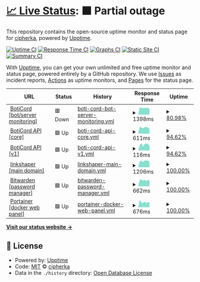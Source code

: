 # [📈 Live Status](https://uptime.sqdsh.top): <!--live status--> **🟧 Partial outage**

This repository contains the open-source uptime monitor and status page for [cipherka](https://sqdsh.top), powered by [Upptime](https://github.com/upptime/upptime).

[![Uptime CI](https://github.com/vlfz/uptime.sqdsh.top/workflows/Uptime%20CI/badge.svg)](https://github.com/vlfz/uptime.sqdsh.top/actions?query=workflow%3A%22Uptime+CI%22)
[![Response Time CI](https://github.com/vlfz/uptime.sqdsh.top/workflows/Response%20Time%20CI/badge.svg)](https://github.com/vlfz/uptime.sqdsh.top/actions?query=workflow%3A%22Response+Time+CI%22)
[![Graphs CI](https://github.com/vlfz/uptime.sqdsh.top/workflows/Graphs%20CI/badge.svg)](https://github.com/vlfz/uptime.sqdsh.top/actions?query=workflow%3A%22Graphs+CI%22)
[![Static Site CI](https://github.com/vlfz/uptime.sqdsh.top/workflows/Static%20Site%20CI/badge.svg)](https://github.com/vlfz/uptime.sqdsh.top/actions?query=workflow%3A%22Static+Site+CI%22)
[![Summary CI](https://github.com/vlfz/uptime.sqdsh.top/workflows/Summary%20CI/badge.svg)](https://github.com/vlfz/uptime.sqdsh.top/actions?query=workflow%3A%22Summary+CI%22)

With [Upptime](https://upptime.js.org), you can get your own unlimited and free uptime monitor and status page, powered entirely by a GitHub repository. We use [Issues](https://github.com/vlfz/uptime.sqdsh.top/issues) as incident reports, [Actions](https://github.com/vlfz/uptime.sqdsh.top/actions) as uptime monitors, and [Pages](https://uptime.sqdsh.top) for the status page.

<!--start: status pages-->
<!-- This summary is generated by Upptime (https://github.com/upptime/upptime) -->
<!-- Do not edit this manually, your changes will be overwritten -->
<!-- prettier-ignore -->
| URL | Status | History | Response Time | Uptime |
| --- | ------ | ------- | ------------- | ------ |
| <img alt="" src="https://favicons.githubusercontent.com/boticord.top" height="13"> [BotiCord [bot/server monitoring]](https://boticord.top) | 🟥 Down | [boti-cord-bot-server-monitoring.yml](https://github.com/vlfz/uptime.sqdsh.top/commits/HEAD/history/boti-cord-bot-server-monitoring.yml) | <details><summary><img alt="Response time graph" src="./graphs/boti-cord-bot-server-monitoring/response-time-week.png" height="20"> 1398ms</summary><br><a href="https://uptime.sqdsh.top/history/boti-cord-bot-server-monitoring"><img alt="Response time 884" src="https://img.shields.io/endpoint?url=https%3A%2F%2Fraw.githubusercontent.com%2Fvlfz%2Fuptime.sqdsh.top%2FHEAD%2Fapi%2Fboti-cord-bot-server-monitoring%2Fresponse-time.json"></a><br><a href="https://uptime.sqdsh.top/history/boti-cord-bot-server-monitoring"><img alt="24-hour response time 328" src="https://img.shields.io/endpoint?url=https%3A%2F%2Fraw.githubusercontent.com%2Fvlfz%2Fuptime.sqdsh.top%2FHEAD%2Fapi%2Fboti-cord-bot-server-monitoring%2Fresponse-time-day.json"></a><br><a href="https://uptime.sqdsh.top/history/boti-cord-bot-server-monitoring"><img alt="7-day response time 1398" src="https://img.shields.io/endpoint?url=https%3A%2F%2Fraw.githubusercontent.com%2Fvlfz%2Fuptime.sqdsh.top%2FHEAD%2Fapi%2Fboti-cord-bot-server-monitoring%2Fresponse-time-week.json"></a><br><a href="https://uptime.sqdsh.top/history/boti-cord-bot-server-monitoring"><img alt="30-day response time 913" src="https://img.shields.io/endpoint?url=https%3A%2F%2Fraw.githubusercontent.com%2Fvlfz%2Fuptime.sqdsh.top%2FHEAD%2Fapi%2Fboti-cord-bot-server-monitoring%2Fresponse-time-month.json"></a><br><a href="https://uptime.sqdsh.top/history/boti-cord-bot-server-monitoring"><img alt="1-year response time 884" src="https://img.shields.io/endpoint?url=https%3A%2F%2Fraw.githubusercontent.com%2Fvlfz%2Fuptime.sqdsh.top%2FHEAD%2Fapi%2Fboti-cord-bot-server-monitoring%2Fresponse-time-year.json"></a></details> | <details><summary><a href="https://uptime.sqdsh.top/history/boti-cord-bot-server-monitoring">80.98%</a></summary><a href="https://uptime.sqdsh.top/history/boti-cord-bot-server-monitoring"><img alt="All-time uptime 94.60%" src="https://img.shields.io/endpoint?url=https%3A%2F%2Fraw.githubusercontent.com%2Fvlfz%2Fuptime.sqdsh.top%2FHEAD%2Fapi%2Fboti-cord-bot-server-monitoring%2Fuptime.json"></a><br><a href="https://uptime.sqdsh.top/history/boti-cord-bot-server-monitoring"><img alt="24-hour uptime 0.00%" src="https://img.shields.io/endpoint?url=https%3A%2F%2Fraw.githubusercontent.com%2Fvlfz%2Fuptime.sqdsh.top%2FHEAD%2Fapi%2Fboti-cord-bot-server-monitoring%2Fuptime-day.json"></a><br><a href="https://uptime.sqdsh.top/history/boti-cord-bot-server-monitoring"><img alt="7-day uptime 80.98%" src="https://img.shields.io/endpoint?url=https%3A%2F%2Fraw.githubusercontent.com%2Fvlfz%2Fuptime.sqdsh.top%2FHEAD%2Fapi%2Fboti-cord-bot-server-monitoring%2Fuptime-week.json"></a><br><a href="https://uptime.sqdsh.top/history/boti-cord-bot-server-monitoring"><img alt="30-day uptime 90.29%" src="https://img.shields.io/endpoint?url=https%3A%2F%2Fraw.githubusercontent.com%2Fvlfz%2Fuptime.sqdsh.top%2FHEAD%2Fapi%2Fboti-cord-bot-server-monitoring%2Fuptime-month.json"></a><br><a href="https://uptime.sqdsh.top/history/boti-cord-bot-server-monitoring"><img alt="1-year uptime 94.60%" src="https://img.shields.io/endpoint?url=https%3A%2F%2Fraw.githubusercontent.com%2Fvlfz%2Fuptime.sqdsh.top%2FHEAD%2Fapi%2Fboti-cord-bot-server-monitoring%2Fuptime-year.json"></a></details>
| <img alt="" src="https://favicons.githubusercontent.com/api.boticord.top" height="13"> [BotiCord API [core]](https://api.boticord.top) | 🟩 Up | [boti-cord-api-core.yml](https://github.com/vlfz/uptime.sqdsh.top/commits/HEAD/history/boti-cord-api-core.yml) | <details><summary><img alt="Response time graph" src="./graphs/boti-cord-api-core/response-time-week.png" height="20"> 611ms</summary><br><a href="https://uptime.sqdsh.top/history/boti-cord-api-core"><img alt="Response time 818" src="https://img.shields.io/endpoint?url=https%3A%2F%2Fraw.githubusercontent.com%2Fvlfz%2Fuptime.sqdsh.top%2FHEAD%2Fapi%2Fboti-cord-api-core%2Fresponse-time.json"></a><br><a href="https://uptime.sqdsh.top/history/boti-cord-api-core"><img alt="24-hour response time 724" src="https://img.shields.io/endpoint?url=https%3A%2F%2Fraw.githubusercontent.com%2Fvlfz%2Fuptime.sqdsh.top%2FHEAD%2Fapi%2Fboti-cord-api-core%2Fresponse-time-day.json"></a><br><a href="https://uptime.sqdsh.top/history/boti-cord-api-core"><img alt="7-day response time 611" src="https://img.shields.io/endpoint?url=https%3A%2F%2Fraw.githubusercontent.com%2Fvlfz%2Fuptime.sqdsh.top%2FHEAD%2Fapi%2Fboti-cord-api-core%2Fresponse-time-week.json"></a><br><a href="https://uptime.sqdsh.top/history/boti-cord-api-core"><img alt="30-day response time 746" src="https://img.shields.io/endpoint?url=https%3A%2F%2Fraw.githubusercontent.com%2Fvlfz%2Fuptime.sqdsh.top%2FHEAD%2Fapi%2Fboti-cord-api-core%2Fresponse-time-month.json"></a><br><a href="https://uptime.sqdsh.top/history/boti-cord-api-core"><img alt="1-year response time 818" src="https://img.shields.io/endpoint?url=https%3A%2F%2Fraw.githubusercontent.com%2Fvlfz%2Fuptime.sqdsh.top%2FHEAD%2Fapi%2Fboti-cord-api-core%2Fresponse-time-year.json"></a></details> | <details><summary><a href="https://uptime.sqdsh.top/history/boti-cord-api-core">94.62%</a></summary><a href="https://uptime.sqdsh.top/history/boti-cord-api-core"><img alt="All-time uptime 99.58%" src="https://img.shields.io/endpoint?url=https%3A%2F%2Fraw.githubusercontent.com%2Fvlfz%2Fuptime.sqdsh.top%2FHEAD%2Fapi%2Fboti-cord-api-core%2Fuptime.json"></a><br><a href="https://uptime.sqdsh.top/history/boti-cord-api-core"><img alt="24-hour uptime 94.00%" src="https://img.shields.io/endpoint?url=https%3A%2F%2Fraw.githubusercontent.com%2Fvlfz%2Fuptime.sqdsh.top%2FHEAD%2Fapi%2Fboti-cord-api-core%2Fuptime-day.json"></a><br><a href="https://uptime.sqdsh.top/history/boti-cord-api-core"><img alt="7-day uptime 94.62%" src="https://img.shields.io/endpoint?url=https%3A%2F%2Fraw.githubusercontent.com%2Fvlfz%2Fuptime.sqdsh.top%2FHEAD%2Fapi%2Fboti-cord-api-core%2Fuptime-week.json"></a><br><a href="https://uptime.sqdsh.top/history/boti-cord-api-core"><img alt="30-day uptime 97.71%" src="https://img.shields.io/endpoint?url=https%3A%2F%2Fraw.githubusercontent.com%2Fvlfz%2Fuptime.sqdsh.top%2FHEAD%2Fapi%2Fboti-cord-api-core%2Fuptime-month.json"></a><br><a href="https://uptime.sqdsh.top/history/boti-cord-api-core"><img alt="1-year uptime 99.58%" src="https://img.shields.io/endpoint?url=https%3A%2F%2Fraw.githubusercontent.com%2Fvlfz%2Fuptime.sqdsh.top%2FHEAD%2Fapi%2Fboti-cord-api-core%2Fuptime-year.json"></a></details>
| <img alt="" src="https://favicons.githubusercontent.com/api.boticord.top" height="13"> [BotiCord API [v1]](https://api.boticord.top/v1) | 🟩 Up | [boti-cord-api-v1.yml](https://github.com/vlfz/uptime.sqdsh.top/commits/HEAD/history/boti-cord-api-v1.yml) | <details><summary><img alt="Response time graph" src="./graphs/boti-cord-api-v1/response-time-week.png" height="20"> 116ms</summary><br><a href="https://uptime.sqdsh.top/history/boti-cord-api-v1"><img alt="Response time 316" src="https://img.shields.io/endpoint?url=https%3A%2F%2Fraw.githubusercontent.com%2Fvlfz%2Fuptime.sqdsh.top%2FHEAD%2Fapi%2Fboti-cord-api-v1%2Fresponse-time.json"></a><br><a href="https://uptime.sqdsh.top/history/boti-cord-api-v1"><img alt="24-hour response time 140" src="https://img.shields.io/endpoint?url=https%3A%2F%2Fraw.githubusercontent.com%2Fvlfz%2Fuptime.sqdsh.top%2FHEAD%2Fapi%2Fboti-cord-api-v1%2Fresponse-time-day.json"></a><br><a href="https://uptime.sqdsh.top/history/boti-cord-api-v1"><img alt="7-day response time 116" src="https://img.shields.io/endpoint?url=https%3A%2F%2Fraw.githubusercontent.com%2Fvlfz%2Fuptime.sqdsh.top%2FHEAD%2Fapi%2Fboti-cord-api-v1%2Fresponse-time-week.json"></a><br><a href="https://uptime.sqdsh.top/history/boti-cord-api-v1"><img alt="30-day response time 153" src="https://img.shields.io/endpoint?url=https%3A%2F%2Fraw.githubusercontent.com%2Fvlfz%2Fuptime.sqdsh.top%2FHEAD%2Fapi%2Fboti-cord-api-v1%2Fresponse-time-month.json"></a><br><a href="https://uptime.sqdsh.top/history/boti-cord-api-v1"><img alt="1-year response time 316" src="https://img.shields.io/endpoint?url=https%3A%2F%2Fraw.githubusercontent.com%2Fvlfz%2Fuptime.sqdsh.top%2FHEAD%2Fapi%2Fboti-cord-api-v1%2Fresponse-time-year.json"></a></details> | <details><summary><a href="https://uptime.sqdsh.top/history/boti-cord-api-v1">94.62%</a></summary><a href="https://uptime.sqdsh.top/history/boti-cord-api-v1"><img alt="All-time uptime 94.63%" src="https://img.shields.io/endpoint?url=https%3A%2F%2Fraw.githubusercontent.com%2Fvlfz%2Fuptime.sqdsh.top%2FHEAD%2Fapi%2Fboti-cord-api-v1%2Fuptime.json"></a><br><a href="https://uptime.sqdsh.top/history/boti-cord-api-v1"><img alt="24-hour uptime 94.00%" src="https://img.shields.io/endpoint?url=https%3A%2F%2Fraw.githubusercontent.com%2Fvlfz%2Fuptime.sqdsh.top%2FHEAD%2Fapi%2Fboti-cord-api-v1%2Fuptime-day.json"></a><br><a href="https://uptime.sqdsh.top/history/boti-cord-api-v1"><img alt="7-day uptime 94.62%" src="https://img.shields.io/endpoint?url=https%3A%2F%2Fraw.githubusercontent.com%2Fvlfz%2Fuptime.sqdsh.top%2FHEAD%2Fapi%2Fboti-cord-api-v1%2Fuptime-week.json"></a><br><a href="https://uptime.sqdsh.top/history/boti-cord-api-v1"><img alt="30-day uptime 97.71%" src="https://img.shields.io/endpoint?url=https%3A%2F%2Fraw.githubusercontent.com%2Fvlfz%2Fuptime.sqdsh.top%2FHEAD%2Fapi%2Fboti-cord-api-v1%2Fuptime-month.json"></a><br><a href="https://uptime.sqdsh.top/history/boti-cord-api-v1"><img alt="1-year uptime 94.63%" src="https://img.shields.io/endpoint?url=https%3A%2F%2Fraw.githubusercontent.com%2Fvlfz%2Fuptime.sqdsh.top%2FHEAD%2Fapi%2Fboti-cord-api-v1%2Fuptime-year.json"></a></details>
| <img alt="" src="https://favicons.githubusercontent.com/sqdsh.top" height="13"> [linkshaper [main domain]](https://sqdsh.top) | 🟩 Up | [linkshaper-main-domain.yml](https://github.com/vlfz/uptime.sqdsh.top/commits/HEAD/history/linkshaper-main-domain.yml) | <details><summary><img alt="Response time graph" src="./graphs/linkshaper-main-domain/response-time-week.png" height="20"> 1206ms</summary><br><a href="https://uptime.sqdsh.top/history/linkshaper-main-domain"><img alt="Response time 1243" src="https://img.shields.io/endpoint?url=https%3A%2F%2Fraw.githubusercontent.com%2Fvlfz%2Fuptime.sqdsh.top%2FHEAD%2Fapi%2Flinkshaper-main-domain%2Fresponse-time.json"></a><br><a href="https://uptime.sqdsh.top/history/linkshaper-main-domain"><img alt="24-hour response time 768" src="https://img.shields.io/endpoint?url=https%3A%2F%2Fraw.githubusercontent.com%2Fvlfz%2Fuptime.sqdsh.top%2FHEAD%2Fapi%2Flinkshaper-main-domain%2Fresponse-time-day.json"></a><br><a href="https://uptime.sqdsh.top/history/linkshaper-main-domain"><img alt="7-day response time 1206" src="https://img.shields.io/endpoint?url=https%3A%2F%2Fraw.githubusercontent.com%2Fvlfz%2Fuptime.sqdsh.top%2FHEAD%2Fapi%2Flinkshaper-main-domain%2Fresponse-time-week.json"></a><br><a href="https://uptime.sqdsh.top/history/linkshaper-main-domain"><img alt="30-day response time 1258" src="https://img.shields.io/endpoint?url=https%3A%2F%2Fraw.githubusercontent.com%2Fvlfz%2Fuptime.sqdsh.top%2FHEAD%2Fapi%2Flinkshaper-main-domain%2Fresponse-time-month.json"></a><br><a href="https://uptime.sqdsh.top/history/linkshaper-main-domain"><img alt="1-year response time 1243" src="https://img.shields.io/endpoint?url=https%3A%2F%2Fraw.githubusercontent.com%2Fvlfz%2Fuptime.sqdsh.top%2FHEAD%2Fapi%2Flinkshaper-main-domain%2Fresponse-time-year.json"></a></details> | <details><summary><a href="https://uptime.sqdsh.top/history/linkshaper-main-domain">100.00%</a></summary><a href="https://uptime.sqdsh.top/history/linkshaper-main-domain"><img alt="All-time uptime 99.96%" src="https://img.shields.io/endpoint?url=https%3A%2F%2Fraw.githubusercontent.com%2Fvlfz%2Fuptime.sqdsh.top%2FHEAD%2Fapi%2Flinkshaper-main-domain%2Fuptime.json"></a><br><a href="https://uptime.sqdsh.top/history/linkshaper-main-domain"><img alt="24-hour uptime 100.00%" src="https://img.shields.io/endpoint?url=https%3A%2F%2Fraw.githubusercontent.com%2Fvlfz%2Fuptime.sqdsh.top%2FHEAD%2Fapi%2Flinkshaper-main-domain%2Fuptime-day.json"></a><br><a href="https://uptime.sqdsh.top/history/linkshaper-main-domain"><img alt="7-day uptime 100.00%" src="https://img.shields.io/endpoint?url=https%3A%2F%2Fraw.githubusercontent.com%2Fvlfz%2Fuptime.sqdsh.top%2FHEAD%2Fapi%2Flinkshaper-main-domain%2Fuptime-week.json"></a><br><a href="https://uptime.sqdsh.top/history/linkshaper-main-domain"><img alt="30-day uptime 99.92%" src="https://img.shields.io/endpoint?url=https%3A%2F%2Fraw.githubusercontent.com%2Fvlfz%2Fuptime.sqdsh.top%2FHEAD%2Fapi%2Flinkshaper-main-domain%2Fuptime-month.json"></a><br><a href="https://uptime.sqdsh.top/history/linkshaper-main-domain"><img alt="1-year uptime 99.96%" src="https://img.shields.io/endpoint?url=https%3A%2F%2Fraw.githubusercontent.com%2Fvlfz%2Fuptime.sqdsh.top%2FHEAD%2Fapi%2Flinkshaper-main-domain%2Fuptime-year.json"></a></details>
| <img alt="" src="https://favicons.githubusercontent.com/vault.sqdsh.top" height="13"> [Bitwarden [password manager]](https://vault.sqdsh.top) | 🟩 Up | [bitwarden-password-manager.yml](https://github.com/vlfz/uptime.sqdsh.top/commits/HEAD/history/bitwarden-password-manager.yml) | <details><summary><img alt="Response time graph" src="./graphs/bitwarden-password-manager/response-time-week.png" height="20"> 662ms</summary><br><a href="https://uptime.sqdsh.top/history/bitwarden-password-manager"><img alt="Response time 731" src="https://img.shields.io/endpoint?url=https%3A%2F%2Fraw.githubusercontent.com%2Fvlfz%2Fuptime.sqdsh.top%2FHEAD%2Fapi%2Fbitwarden-password-manager%2Fresponse-time.json"></a><br><a href="https://uptime.sqdsh.top/history/bitwarden-password-manager"><img alt="24-hour response time 753" src="https://img.shields.io/endpoint?url=https%3A%2F%2Fraw.githubusercontent.com%2Fvlfz%2Fuptime.sqdsh.top%2FHEAD%2Fapi%2Fbitwarden-password-manager%2Fresponse-time-day.json"></a><br><a href="https://uptime.sqdsh.top/history/bitwarden-password-manager"><img alt="7-day response time 662" src="https://img.shields.io/endpoint?url=https%3A%2F%2Fraw.githubusercontent.com%2Fvlfz%2Fuptime.sqdsh.top%2FHEAD%2Fapi%2Fbitwarden-password-manager%2Fresponse-time-week.json"></a><br><a href="https://uptime.sqdsh.top/history/bitwarden-password-manager"><img alt="30-day response time 753" src="https://img.shields.io/endpoint?url=https%3A%2F%2Fraw.githubusercontent.com%2Fvlfz%2Fuptime.sqdsh.top%2FHEAD%2Fapi%2Fbitwarden-password-manager%2Fresponse-time-month.json"></a><br><a href="https://uptime.sqdsh.top/history/bitwarden-password-manager"><img alt="1-year response time 731" src="https://img.shields.io/endpoint?url=https%3A%2F%2Fraw.githubusercontent.com%2Fvlfz%2Fuptime.sqdsh.top%2FHEAD%2Fapi%2Fbitwarden-password-manager%2Fresponse-time-year.json"></a></details> | <details><summary><a href="https://uptime.sqdsh.top/history/bitwarden-password-manager">100.00%</a></summary><a href="https://uptime.sqdsh.top/history/bitwarden-password-manager"><img alt="All-time uptime 100.00%" src="https://img.shields.io/endpoint?url=https%3A%2F%2Fraw.githubusercontent.com%2Fvlfz%2Fuptime.sqdsh.top%2FHEAD%2Fapi%2Fbitwarden-password-manager%2Fuptime.json"></a><br><a href="https://uptime.sqdsh.top/history/bitwarden-password-manager"><img alt="24-hour uptime 100.00%" src="https://img.shields.io/endpoint?url=https%3A%2F%2Fraw.githubusercontent.com%2Fvlfz%2Fuptime.sqdsh.top%2FHEAD%2Fapi%2Fbitwarden-password-manager%2Fuptime-day.json"></a><br><a href="https://uptime.sqdsh.top/history/bitwarden-password-manager"><img alt="7-day uptime 100.00%" src="https://img.shields.io/endpoint?url=https%3A%2F%2Fraw.githubusercontent.com%2Fvlfz%2Fuptime.sqdsh.top%2FHEAD%2Fapi%2Fbitwarden-password-manager%2Fuptime-week.json"></a><br><a href="https://uptime.sqdsh.top/history/bitwarden-password-manager"><img alt="30-day uptime 100.00%" src="https://img.shields.io/endpoint?url=https%3A%2F%2Fraw.githubusercontent.com%2Fvlfz%2Fuptime.sqdsh.top%2FHEAD%2Fapi%2Fbitwarden-password-manager%2Fuptime-month.json"></a><br><a href="https://uptime.sqdsh.top/history/bitwarden-password-manager"><img alt="1-year uptime 100.00%" src="https://img.shields.io/endpoint?url=https%3A%2F%2Fraw.githubusercontent.com%2Fvlfz%2Fuptime.sqdsh.top%2FHEAD%2Fapi%2Fbitwarden-password-manager%2Fuptime-year.json"></a></details>
| <img alt="" src="https://favicons.githubusercontent.com/portainer.sqdsh.top" height="13"> [Portainer [docker web panel]](https://portainer.sqdsh.top) | 🟩 Up | [portainer-docker-web-panel.yml](https://github.com/vlfz/uptime.sqdsh.top/commits/HEAD/history/portainer-docker-web-panel.yml) | <details><summary><img alt="Response time graph" src="./graphs/portainer-docker-web-panel/response-time-week.png" height="20"> 676ms</summary><br><a href="https://uptime.sqdsh.top/history/portainer-docker-web-panel"><img alt="Response time 690" src="https://img.shields.io/endpoint?url=https%3A%2F%2Fraw.githubusercontent.com%2Fvlfz%2Fuptime.sqdsh.top%2FHEAD%2Fapi%2Fportainer-docker-web-panel%2Fresponse-time.json"></a><br><a href="https://uptime.sqdsh.top/history/portainer-docker-web-panel"><img alt="24-hour response time 726" src="https://img.shields.io/endpoint?url=https%3A%2F%2Fraw.githubusercontent.com%2Fvlfz%2Fuptime.sqdsh.top%2FHEAD%2Fapi%2Fportainer-docker-web-panel%2Fresponse-time-day.json"></a><br><a href="https://uptime.sqdsh.top/history/portainer-docker-web-panel"><img alt="7-day response time 676" src="https://img.shields.io/endpoint?url=https%3A%2F%2Fraw.githubusercontent.com%2Fvlfz%2Fuptime.sqdsh.top%2FHEAD%2Fapi%2Fportainer-docker-web-panel%2Fresponse-time-week.json"></a><br><a href="https://uptime.sqdsh.top/history/portainer-docker-web-panel"><img alt="30-day response time 717" src="https://img.shields.io/endpoint?url=https%3A%2F%2Fraw.githubusercontent.com%2Fvlfz%2Fuptime.sqdsh.top%2FHEAD%2Fapi%2Fportainer-docker-web-panel%2Fresponse-time-month.json"></a><br><a href="https://uptime.sqdsh.top/history/portainer-docker-web-panel"><img alt="1-year response time 690" src="https://img.shields.io/endpoint?url=https%3A%2F%2Fraw.githubusercontent.com%2Fvlfz%2Fuptime.sqdsh.top%2FHEAD%2Fapi%2Fportainer-docker-web-panel%2Fresponse-time-year.json"></a></details> | <details><summary><a href="https://uptime.sqdsh.top/history/portainer-docker-web-panel">100.00%</a></summary><a href="https://uptime.sqdsh.top/history/portainer-docker-web-panel"><img alt="All-time uptime 100.00%" src="https://img.shields.io/endpoint?url=https%3A%2F%2Fraw.githubusercontent.com%2Fvlfz%2Fuptime.sqdsh.top%2FHEAD%2Fapi%2Fportainer-docker-web-panel%2Fuptime.json"></a><br><a href="https://uptime.sqdsh.top/history/portainer-docker-web-panel"><img alt="24-hour uptime 100.00%" src="https://img.shields.io/endpoint?url=https%3A%2F%2Fraw.githubusercontent.com%2Fvlfz%2Fuptime.sqdsh.top%2FHEAD%2Fapi%2Fportainer-docker-web-panel%2Fuptime-day.json"></a><br><a href="https://uptime.sqdsh.top/history/portainer-docker-web-panel"><img alt="7-day uptime 100.00%" src="https://img.shields.io/endpoint?url=https%3A%2F%2Fraw.githubusercontent.com%2Fvlfz%2Fuptime.sqdsh.top%2FHEAD%2Fapi%2Fportainer-docker-web-panel%2Fuptime-week.json"></a><br><a href="https://uptime.sqdsh.top/history/portainer-docker-web-panel"><img alt="30-day uptime 100.00%" src="https://img.shields.io/endpoint?url=https%3A%2F%2Fraw.githubusercontent.com%2Fvlfz%2Fuptime.sqdsh.top%2FHEAD%2Fapi%2Fportainer-docker-web-panel%2Fuptime-month.json"></a><br><a href="https://uptime.sqdsh.top/history/portainer-docker-web-panel"><img alt="1-year uptime 100.00%" src="https://img.shields.io/endpoint?url=https%3A%2F%2Fraw.githubusercontent.com%2Fvlfz%2Fuptime.sqdsh.top%2FHEAD%2Fapi%2Fportainer-docker-web-panel%2Fuptime-year.json"></a></details>

<!--end: status pages-->

[**Visit our status website →**](https://uptime.sqdsh.top)

## 📄 License

- Powered by: [Upptime](https://github.com/upptime/upptime)
- Code: [MIT](./LICENSE) © [cipherka](https://sqdsh.top)
- Data in the `./history` directory: [Open Database License](https://opendatacommons.org/licenses/odbl/1-0/)
